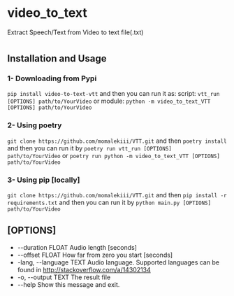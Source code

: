 # video_to_text
Extract Speech/Text from Video to text file(.txt)
#

## Installation and Usage
### 1- Downloading from Pypi
`pip install video-to-text-vtt`
and then you can run it as:
script: `vtt_run [OPTIONS] path/to/YourVideo` or module: `python -m video_to_text_VTT [OPTIONS] path/to/YourVideo`

### 2- Using poetry 
`git clone https://github.com/momalekiii/VTT.git`
and then 
`poetry install`
and then you can run it by 
`poetry run vtt_run [OPTIONS] path/to/YourVideo` or `poetry run python -m video_to_text_VTT [OPTIONS] path/to/YourVideo`

### 3- Using pip [locally]
`git clone https://github.com/momalekiii/VTT.git`
and then 
`pip install -r requirements.txt`
and then you can run it by 
`python main.py [OPTIONS] path/to/YourVideo`

## [OPTIONS]
* --duration FLOAT        Audio length [seconds]
* --offset FLOAT          How far from zero you start [seconds]
* -lang, --language TEXT  Audio language. Supported languages can be found in
                          <http://stackoverflow.com/a/14302134>
* -o, --output TEXT       The result file
* --help                  Show this message and exit.


